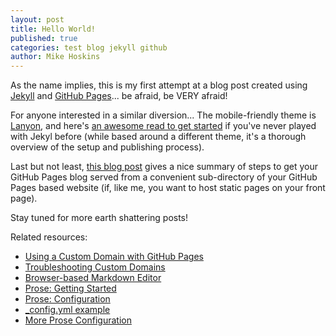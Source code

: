 ```yaml
---
layout: post
title: Hello World!
published: true
categories: test blog jekyll github
author: Mike Hoskins
---
```

As the name implies, this is my first attempt at a blog post created using [Jekyll](https://jekyllrb.com) and [GitHub Pages](https://pages.github.com)...  be afraid, be VERY afraid!

For anyone interested in a similar diversion...  The mobile-friendly theme is [Lanyon](https://github.com/poole/lanyon), and here's [an awesome read to get started](https://www.smashingmagazine.com/2014/08/build-blog-jekyll-github-pages) if you've never played with Jekyl before (while based around a different theme, it's a thorough overview of the setup and publishing process).

Last but not least, [this blog post](http://shahrajat.com/2016-06-22-install-jekyll-subdirectory-blog-github-pages) gives a nice summary of steps to get your GitHub Pages blog served from a convenient sub-directory of your GitHub Pages based website (if, like me, you want to host static pages on your front page).

Stay tuned for more earth shattering posts!

Related resources:

- [Using a Custom Domain with GitHub Pages](https://help.github.com/articles/using-a-custom-domain-with-github-pages)
- [Troubleshooting Custom Domains](https://help.github.com/articles/troubleshooting-custom-domains)
- [Browser-based Markdown Editor](http://prose.io)
- [Prose: Getting Started](https://github.com/prose/prose/wiki/Getting-Started)
- [Prose: Configuration](https://github.com/prose/prose/wiki/Prose-Configuration)
- [\_config.yml example](https://tigefa.readthedocs.io/en/latest/config.html)
- [More Prose Configuration](https://joshuacox.github.io/jekyll/2015/12/04/Prose-Configuration/)

